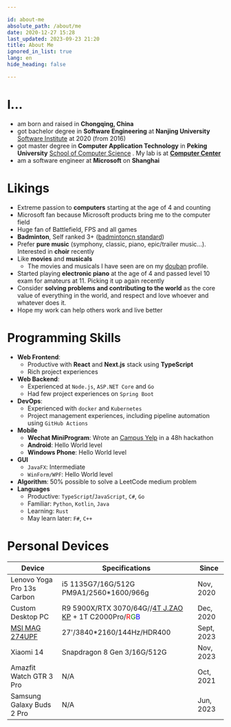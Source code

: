 ```yaml
---

id: about-me
absolute_path: /about/me
date: 2020-12-27 15:28
last_updated: 2023-09-23 21:20
title: About Me
ignored_in_list: true
lang: en
hide_heading: false

---
```


<style>
.r { color: red; }
.g { color: green; }
.b { color: blue; }
</style>


# I...

- am born and raised in **Chongqing, China**
- got bachelor degree in **Software Engineering** at **Nanjing University** [Software Institute](https://software.nju.edu.cn/) at 2020 (from 2016)
- got master degree in **Computer Application Technology** in **Peking University** [School of Computer Science](https://cs.pku.edu.cn) . My lab is at [**Computer Center**](https://cc.pku.edu.cn)
- am a software engineer at **Microsoft** on **Shanghai**

# Likings

- Extreme passion to **computers** starting at the age of 4 and counting
- Microsoft fan because Microsoft products bring me to the computer field
- Huge fan of Battlefield, FPS and all games
- **Badminton**, Self ranked 3+ ([badmintoncn standard](https://bbs.badmintoncn.com/thread-428421-1-1.html))
- Prefer **pure music** (symphony, classic, piano, epic/trailer music...). Interested in **choir** recently
- Like **movies** and **musicals**
  - The movies and musicals I have seen are on my [douban](https://www.douban.com/people/183064260/) profile.
- Started playing **electronic piano** at the age of 4 and passed level 10 exam for amateurs at 11. Picking it up again recently
- Consider **solving problems and contributing to the world** as the core value of everything in the world, and respect and love whoever and whatever does it.
- Hope my work can help others work and live better

# Programming Skills

- **Web Frontend**:
  - Productive with **React** and **Next.js** stack using **TypeScript**
  - Rich project experiences
- **Web Backend**:
  - Experienced at `Node.js`, `ASP.NET Core` and `Go`
  - Had few project experiences on `Spring Boot`
- **DevOps**:
  - Experienced with `docker` and `Kubernetes`
  - Project management experiences, including pipeline automation using `GitHub Actions`
- **Mobile**
  - **Wechat MiniProgram**: Wrote an [Campus Yelp](https://github.com/ddadaal/mycanteen-wxmp) in a 48h hackathon
  - **Android**: Hello World level
  - **Windows Phone**: Hello World level
- **GUI**
  - `JavaFX`: Intermediate
  - `WinForm/WPF`: Hello World level
- **Algorithm**: 50% possible to solve a LeetCode medium problem
- **Languages**
  - Productive: `TypeScript`/`JavaScript`, `C#`, `Go`
  - Familiar: `Python`, `Kotlin`, `Java`
  - Learning: `Rust`
  - May learn later: `F#`, `C++`

# Personal Devices

| Device                                                  | Specifications                                                                                                                                                     | Since      |
| ------------------------------------------------------- | ------------------------------------------------------------------------------------------------------------------------------------------------------------------ | ---------- |
| Lenovo Yoga Pro 13s Carbon                              | i5 1135G7/16G/512G PM9A1/2560*1600/966g                                                                                                                            | Nov, 2020  |
| Custom Desktop PC                                       | R9 5900X/RTX 3070/64G//[4T J.ZAO KP](https://item.jd.com/100065604047.html) + 1T C2000Pro/<span class="r">R</span><span class="g">G</span><span class="b">B</span> | Dec, 2020  |
| [MSI MAG 274UPF](https://item.jd.com/100058317468.html) | 27'/3840*2160/144Hz/HDR400                                                                                                                                         | Sept, 2023 |
| Xiaomi 14                                               | Snapdragon 8 Gen 3/16G/512G                                                                                                                                        | Nov, 2023  |
| Amazfit Watch GTR 3 Pro                                 | N/A                                                                                                                                                                | Oct, 2021  |
| Samsung Galaxy Buds 2 Pro                               | N/A                                                                                                                                                                | Jun, 2023  |
